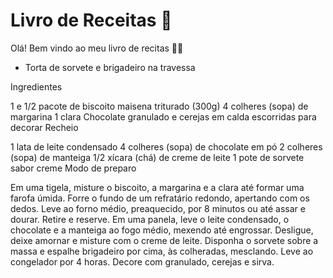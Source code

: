 # Livro de Receitas :cookie: 

Olá! Bem vindo ao meu livro de recitas :man_cook:

- Torta de sorvete e brigadeiro na travessa

Ingredientes

1 e 1/2 pacote de biscoito maisena triturado (300g)
4 colheres (sopa) de margarina
1 clara
Chocolate granulado e cerejas em calda escorridas para decorar
Recheio

1 lata de leite condensado
4 colheres (sopa) de chocolate em pó
2 colheres (sopa) de manteiga
1/2 xícara (chá) de creme de leite
1 pote de sorvete sabor creme
Modo de preparo

Em uma tigela, misture o biscoito, a margarina e a clara até formar uma farofa úmida. Forre o fundo de um refratário redondo, apertando com os dedos. Leve ao forno médio, preaquecido, por 8 minutos ou até assar e dourar. Retire e reserve. Em uma panela, leve o leite condensado, o chocolate e a manteiga ao fogo médio, mexendo até engrossar. Desligue, deixe amornar e misture com o creme de leite. Disponha o sorvete sobre a massa e espalhe brigadeiro por cima, às colheradas, mesclando. Leve ao congelador por 4 horas. Decore com granulado, cerejas e sirva.
